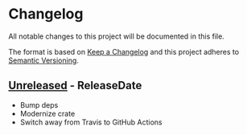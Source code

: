 # Changelog

All notable changes to this project will be documented in this file.

The format is based on [Keep a Changelog](http://keepachangelog.com/)
and this project adheres to [Semantic Versioning](http://semver.org/).

<!-- next-header -->

## [Unreleased] - ReleaseDate
- Bump deps
- Modernize crate
- Switch away from Travis to GitHub Actions

<!-- next-url -->
[Unreleased]: https://github.com/svenstaro/miniserve/compare/0.4.0...HEAD
